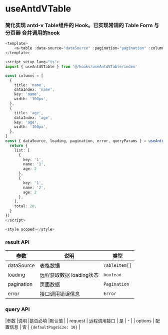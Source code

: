 # useAntdVTable

### 简化实现 antd-v Table组件的 Hook。已实现常规的 Table Form 与 分页器 合并调用的hook

```ts
<template>
    <a-table :data-source="dataSource" :pagination="pagination" :columns="columns"></a-table>
</template>

<script setup lang="ts">
import { useAntdVTable } from '@/hooks/useAntdVTable/index'

const columns = [
  {
    title: 'name',
    dataIndex: 'name',
    key: 'name',
    width: '100px',
  },
  {
    title: 'age',
    dataIndex: 'age',
    key: 'age',
    width: '100px',
  },
]
const { dataSource, loading, pagination, error, queryParams } = useAntdVTable(() => {
  return {
    list: [
      {
        key: '1',
        name: '1',
        age: 2
      },
      {
        key: '1',
        name: '2',
        age: 2
      },
    ],
    total: 20,
  }
})
</script>

<style scoped></style>
```

### result API

| 参数    | 说明     | 类型      |
| ------- | -------- | --------- |
| dataSource | 表格数据 | `TableItem[]` |
| loading | 远程获取数据 loading状态 | `boolean` | 
| pagination | 页面数据 | `Pagination` | 
| error | 接口调用错误信息 | `Error` | 


### query API
|参数 |说明 |是否必填 |默认值 |
| request | 远程调用接口 | 是 | - |
| options | 配置信息 | 否 | `{defaultPageSize: 10}` |




